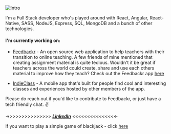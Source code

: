 ![Intro](https://media.giphy.com/media/QXUc28aPXHKIJxXs80/giphy.gif)

I'm a Full Stack developer who's played around with React, Angular, React-Native, SASS, NodeJS, Express, SQL, MongoDB and a bunch of other technologies.

#### I'm currently working on:
- [Feedbackr](https://github.com/RushabhM2/feedbackr) - An open source web application to help teachers with their transition to online teaching. A few friends of mine mentioned that creating assignment material is quite tedious. Wouldn't it be great if teachers across the world could create, share and use each others material to improve how they teach?
Check out the Feedbackr app [here](https://feedbackr-assessment.herokuapp.com/view-quizzes)

- [IndieClass](https://github.com/chamley/indieclass) - A mobile app that's built for people find cool and interesting classes and experiences hosted by other members of the app.

Please do reach out if you'd like to contribute to Feedbackr, or just have a tech friendly chat. ✌️

 ->>>>>>>>>>>>>>>  ***[LinkedIn](https://www.linkedin.com/in/rushabhm2/)***  <<<<<<<<<<<<<<<-

If you want to play a simple game of blackjack - click [here](https://blackjack-11.herokuapp.com/)
